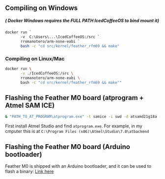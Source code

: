 

## Compiling on Windows
##### ( Docker Windows requires the FULL PATH IcedCoffeeOS to bind mount it)
```bash
docker run `
       -v  C:\Users\...\IcedCoffeeOS:/src `
       rromanotero/arm-none-eabi `
       bash -c "cd src/kernel/feather_rfm69 && make"
```   

### Compiling on Linux/Mac
```bash
docker run \
       -v ./IcedCoffeeOS:/src \
       rromanotero/arm-none-eabi \
       bash -c "cd src/kernel/feather_rfm69 && make""
```

## Flashing the Feather M0 board (atprogram + Atmel SAM ICE)

```bash
& "PATH_TO_AT_PROGRAM\atprogram.exe" -t samice -i swd -d atsamd21g18a -l output/samice_output.log -cl 4Mhz program -c -f ".\output\feather_m0.hex" --verify
```

First install Atmel Studio and find `atprogram.exe`. For example, in my cmputer this is at `C:\Program Files (x86)\Atmel\Studio\7.0\atbackend`

## Flashing the Feather M0 board (Arduino bootloader)


Feather M0 is shipped with an Arduino bootloader, and it can be used to flash a binary:
[Link here](https://reprapdad.wordpress.com/2016/08/19/adafruit-feather-m0-with-atmel-studio/)
